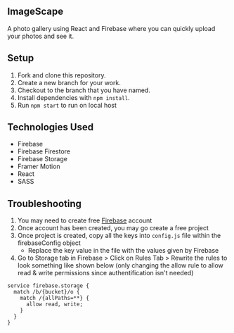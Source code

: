 ## ImageScape

A photo gallery using React and Firebase where you can quickly upload your photos and see it.

## Setup

1.  Fork and clone this repository.
1.  Create a new branch for your work.
1.  Checkout to the branch that you have named.
1.  Install dependencies with `npm install`.
1.  Run `npm start` to run on local host

## Technologies Used

- Firebase
- Firebase Firestore
- Firebase Storage
- Framer Motion
- React
- SASS

## Troubleshooting

1. You may need to create free [Firebase](https://firebase.google.com/) account
1. Once account has been created, you may go create a free project
1. Once project is created, copy all the keys into `config.js` file within the firebaseConfig object
   - Replace the key value in the file with the values given by Firebase
1. Go to Storage tab in Firebase > Click on Rules Tab > Rewrite the rules to look something like shown below (only changing the allow rule to allow read & write permissions since authentification isn't needed)

```
service firebase.storage {
  match /b/{bucket}/o {
    match /{allPaths=**} {
      allow read, write;
    }
  }
}
```
